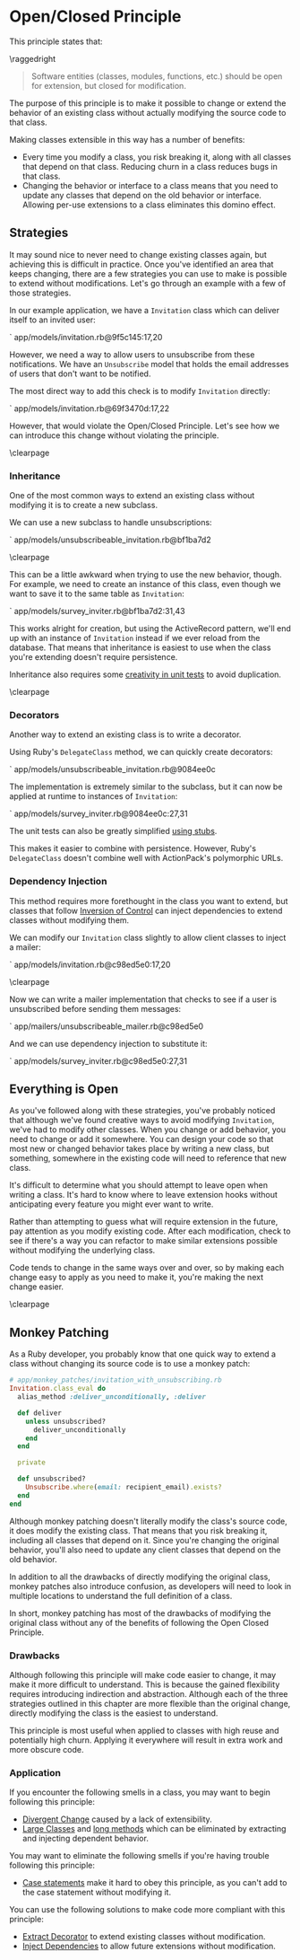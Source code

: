 # Open/Closed Principle

This principle states that:

\raggedright

> Software entities (classes, modules, functions, etc.) should be open for
> extension, but closed for modification.

The purpose of this principle is to make it possible to change or extend the
behavior of an existing class without actually modifying the source code to that
class.

Making classes extensible in this way has a number of benefits:

* Every time you modify a class, you risk breaking it, along with all classes
  that depend on that class. Reducing churn in a class reduces bugs in that
  class.
* Changing the behavior or interface to a class means that you need to update
  any classes that depend on the old behavior or interface. Allowing per-use
  extensions to a class eliminates this domino effect.

## Strategies

It may sound nice to never need to change existing classes again, but achieving
this is difficult in practice. Once you've identified an area that keeps
changing, there are a few strategies you can use to make is possible to extend
without modifications. Let's go through an example with a few of those
strategies.

In our example application, we have a `Invitation` class which can deliver
itself to an invited user:

` app/models/invitation.rb@9f5c145:17,20

However, we need a way to allow users to unsubscribe from these notifications.
We have an `Unsubscribe` model that holds the email addresses of users that
don't want to be notified.

The most direct way to add this check is to modify `Invitation` directly:

` app/models/invitation.rb@69f3470d:17,22

However, that would violate the Open/Closed Principle. Let's see how we can
introduce this change without violating the principle.

\clearpage

### Inheritance

One of the most common ways to extend an existing class without modifying it is
to create a new subclass.

We can use a new subclass to handle unsubscriptions:

` app/models/unsubscribeable_invitation.rb@bf1ba7d2

\clearpage

This can be a little awkward when trying to use the new behavior, though. For
example, we need to create an instance of this class, even though we want to
save it to the same table as `Invitation`:

` app/models/survey_inviter.rb@bf1ba7d2:31,43

This works alright for creation, but using the ActiveRecord pattern, we'll end
up with an instance of `Invitation` instead if we ever reload from the database.
That means that inheritance is easiest to use when the class you're extending
doesn't require persistence.

Inheritance also requires some [creativity in unit
tests](https://github.com/thoughtbot/ruby-science/commit/bf1ba7d2) to avoid
duplication.

\clearpage

### Decorators

Another way to extend an existing class is to write a decorator.

Using Ruby's `DelegateClass` method, we can quickly create decorators:

` app/models/unsubscribeable_invitation.rb@9084ee0c

The implementation is extremely similar to the subclass, but it can now be
applied at runtime to instances of `Invitation`:

` app/models/survey_inviter.rb@9084ee0c:27,31

The unit tests can also be greatly simplified [using
stubs](https://github.com/thoughtbot/ruby-science/blob/9084ee0c/example_app/spec/models/unsubscribeable_invitation_spec.rb).

This makes it easier to combine with persistence. However, Ruby's
`DelegateClass` doesn't combine well with ActionPack's polymorphic URLs.

### Dependency Injection

This method requires more forethought in the class you want to extend, but
classes that follow [Inversion of Control](#inversion-of-control) can inject
dependencies to extend classes without modifying them.

We can modify our `Invitation` class slightly to allow client classes to inject
a mailer:

` app/models/invitation.rb@c98ed5e0:17,20

\clearpage

Now we can write a mailer implementation that checks to see if a user is
unsubscribed before sending them messages:

` app/mailers/unsubscribeable_mailer.rb@c98ed5e0

And we can use dependency injection to substitute it:

` app/models/survey_inviter.rb@c98ed5e0:27,31

## Everything is Open

As you've followed along with these strategies, you've probably noticed that
although we've found creative ways to avoid modifying `Invitation`, we've had to
modify other classes. When you change or add behavior, you need to change or add
it somewhere. You can design your code so that most new or changed behavior
takes place by writing a new class, but something, somewhere in the existing
code will need to reference that new class.

It's difficult to determine what you should attempt to leave open when writing a
class. It's hard to know where to leave extension hooks without anticipating
every feature you might ever want to write.

Rather than attempting to guess what will require extension in the future, pay
attention as you modify existing code. After each modification, check to see if
there's a way you can refactor to make similar extensions possible without
modifying the underlying class.

Code tends to change in the same ways over and over, so by making each change
easy to apply as you need to make it, you're making the next change easier.

\clearpage

## Monkey Patching

As a Ruby developer, you probably know that one quick way to extend a class
without changing its source code is to use a monkey patch:

``` ruby
# app/monkey_patches/invitation_with_unsubscribing.rb
Invitation.class_eval do
  alias_method :deliver_unconditionally, :deliver

  def deliver
    unless unsubscribed?
      deliver_unconditionally
    end
  end

  private

  def unsubscribed?
    Unsubscribe.where(email: recipient_email).exists?
  end
end
```

Although monkey patching doesn't literally modify the class's source code, it
does modify the existing class. That means that you risk breaking it, including
all classes that depend on it. Since you're changing the original behavior,
you'll also need to update any client classes that depend on the old behavior.

In addition to all the drawbacks of directly modifying the original class,
monkey patches also introduce confusion, as developers will need to look in
multiple locations to understand the full definition of a class.

In short, monkey patching has most of the drawbacks of modifying the original
class without any of the benefits of following the Open Closed Principle.

### Drawbacks

Although following this principle will make code easier to change, it may make
it more difficult to understand. This is because the gained flexibility requires
introducing indirection and abstraction. Although each of the three strategies
outlined in this chapter are more flexible than the original change, directly
modifying the class is the easiest to understand.

This principle is most useful when applied to classes with high reuse and
potentially high churn. Applying it everywhere will result in extra work and
more obscure code.

### Application

If you encounter the following smells in a class, you may want to begin
following this principle:

* [Divergent Change](#divergent-change) caused by a lack of extensibility.
* [Large Classes](#large-class) and [long methods](#long-method) which can be
  eliminated by extracting and injecting dependent behavior.

You may want to eliminate the following smells if you're having trouble
following this principle:

* [Case statements](#case-statement) make it hard to obey this principle, as you
  can't add to the case statement without modifying it.

You can use the following solutions to make code more compliant with this
principle:

* [Extract Decorator](#extract-decorator) to extend existing classes without
  modification.
* [Inject Dependencies](#inject-dependencies) to allow future extensions without
  modification.
